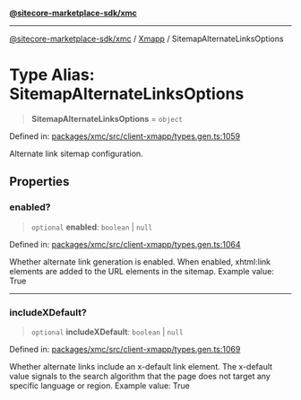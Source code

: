 [**@sitecore-marketplace-sdk/xmc**](../../../../README.md)

***

[@sitecore-marketplace-sdk/xmc](../../../../README.md) / [Xmapp](../README.md) / SitemapAlternateLinksOptions

# Type Alias: SitemapAlternateLinksOptions

> **SitemapAlternateLinksOptions** = `object`

Defined in: [packages/xmc/src/client-xmapp/types.gen.ts:1059](https://github.com/Sitecore/marketplace-sdk/blob/e3ec55ede335ad59ac5875d32f0d68c50e7bc899/packages/xmc/src/client-xmapp/types.gen.ts#L1059)

Alternate link sitemap configuration.

## Properties

### enabled?

> `optional` **enabled**: `boolean` \| `null`

Defined in: [packages/xmc/src/client-xmapp/types.gen.ts:1064](https://github.com/Sitecore/marketplace-sdk/blob/e3ec55ede335ad59ac5875d32f0d68c50e7bc899/packages/xmc/src/client-xmapp/types.gen.ts#L1064)

Whether alternate link generation is enabled. When enabled, xhtml:link elements are added to the URL elements in the sitemap.
Example value: True

***

### includeXDefault?

> `optional` **includeXDefault**: `boolean` \| `null`

Defined in: [packages/xmc/src/client-xmapp/types.gen.ts:1069](https://github.com/Sitecore/marketplace-sdk/blob/e3ec55ede335ad59ac5875d32f0d68c50e7bc899/packages/xmc/src/client-xmapp/types.gen.ts#L1069)

Whether alternate links include an x-default link element. The x-default value signals to the search algorithm that the page does not target any specific language or region.
Example value: True

